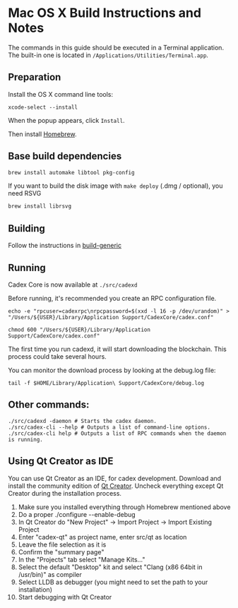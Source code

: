 Mac OS X Build Instructions and Notes
====================================
The commands in this guide should be executed in a Terminal application.
The built-in one is located in `/Applications/Utilities/Terminal.app`.

Preparation
-----------
Install the OS X command line tools:

`xcode-select --install`

When the popup appears, click `Install`.

Then install [Homebrew](https://brew.sh).

Base build dependencies
-----------------------

```bash
brew install automake libtool pkg-config
```

If you want to build the disk image with `make deploy` (.dmg / optional), you need RSVG
```bash
brew install librsvg
```

Building
--------

Follow the instructions in [build-generic](build-generic.md)

Running
-------

Cadex Core is now available at `./src/cadexd`

Before running, it's recommended you create an RPC configuration file.

    echo -e "rpcuser=cadexrpc\nrpcpassword=$(xxd -l 16 -p /dev/urandom)" > "/Users/${USER}/Library/Application Support/CadexCore/cadex.conf"

    chmod 600 "/Users/${USER}/Library/Application Support/CadexCore/cadex.conf"

The first time you run cadexd, it will start downloading the blockchain. This process could take several hours.

You can monitor the download process by looking at the debug.log file:

    tail -f $HOME/Library/Application\ Support/CadexCore/debug.log

Other commands:
-------

    ./src/cadexd -daemon # Starts the cadex daemon.
    ./src/cadex-cli --help # Outputs a list of command-line options.
    ./src/cadex-cli help # Outputs a list of RPC commands when the daemon is running.

Using Qt Creator as IDE
------------------------
You can use Qt Creator as an IDE, for cadex development.
Download and install the community edition of [Qt Creator](https://www.qt.io/download/).
Uncheck everything except Qt Creator during the installation process.

1. Make sure you installed everything through Homebrew mentioned above
2. Do a proper ./configure --enable-debug
3. In Qt Creator do "New Project" -> Import Project -> Import Existing Project
4. Enter "cadex-qt" as project name, enter src/qt as location
5. Leave the file selection as it is
6. Confirm the "summary page"
7. In the "Projects" tab select "Manage Kits..."
8. Select the default "Desktop" kit and select "Clang (x86 64bit in /usr/bin)" as compiler
9. Select LLDB as debugger (you might need to set the path to your installation)
10. Start debugging with Qt Creator

